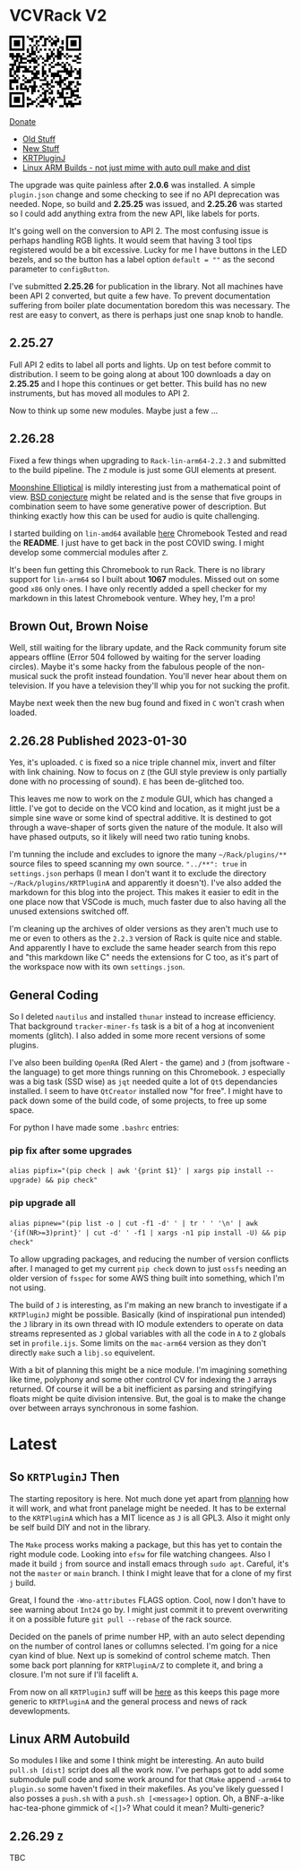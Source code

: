 # VCVRack V2

![Donate](PaypalDonate.png)

[Donate](https://www.paypal.com/donate/?hosted_button_id=Y94P8UE7PYCJY)

* [Old Stuff](index.md)
* [New Stuff](#latest)
* [KRTPluginJ](KRTPluginJ.md)
* [Linux ARM Builds - not just mime with auto pull make and dist](https://drive.google.com/drive/folders/11k81iJwAW_xP3fNGO9ZmNh-XwS2DexbF)

The upgrade was quite painless after **2.0.6** was installed. A simple `plugin.json` change and some checking to see if no API deprecation was needed. Nope, so build and **2.25.25** was issued, and **2.25.26** was started so I could add anything extra from the new API, like labels for ports.

It's going well on the conversion to API 2. The most confusing issue is perhaps handling RGB lights. It would seem that having 3 tool tips registered would be a bit excessive. Lucky for me I have buttons in the LED bezels, and so the button has a label option `default = ""` as the second parameter to `configButton`.

I've submitted **2.25.26** for publication in the library. Not all machines have been API 2 converted, but quite a few have. To prevent documentation suffering from boiler plate documentation boredom this was necessary. The rest are easy to convert, as there is perhaps just one snap knob to handle.

## 2.25.27
Full API 2 edits to label all ports and lights. Up on test before commit to distribution. I seem to be going along at about 100 downloads a day on **2.25.25** and I hope this continues or get better. This build has no new instruments, but has moved all modules to API 2.

Now to think up some new modules. Maybe just a few ...

## 2.26.28
Fixed a few things when upgrading to `Rack-lin-arm64-2.2.3` and submitted to the build pipeline. The `Z` module is just some GUI elements at present.

[Moonshine Elliptical](https://github.com/jackokring/KRTPluginA/blob/master/Z%20Moonshine%20Elliptical.pdf) is mildly interesting just from a mathematical point of view. [BSD conjecture](https://en.wikipedia.org/wiki/Birch_and_Swinnerton-Dyer_conjecture) might be related and is the sense that five groups in combination seem to have some generative power of description. But thinking exactly how this can be used for audio is quite challenging.

I started building on `lin-amd64` available [here](https://drive.google.com/drive/folders/11k81iJwAW_xP3fNGO9ZmNh-XwS2DexbF) Chromebook Tested and read the **README**. I just have to get back in the post COVID swing. I might develop some commercial modules after `Z`.

It's been fun getting this Chromebook to run Rack. There is no library support for `lin-arm64` so I built about **1067** modules. Missed out on some good `x86` only ones. I have only recently added a spell checker for my markdown in this latest Chromebook venture. Whey hey, I'm a pro!

## Brown Out, Brown Noise
Well, still waiting for the library update, and the Rack community forum site appears offline (Error 504 followed by waiting for the server loading circles). Maybe it's some hacky from the fabulous people of the non-musical suck the profit instead foundation. You'll never hear about them on television. If you have a television they'll whip you for not sucking the profit.

Maybe next week then the new bug found and fixed in `C` won't crash when loaded.

## 2.26.28 Published 2023-01-30
Yes, it's uploaded. `C` is fixed so a nice triple channel mix, invert and filter with link chaining. Now to focus on `Z` (the GUI style preview is only partially done with no processing of sound). `E` has been de-glitched too.

This leaves me now to work on the `Z` module GUI, which has changed a little. I've got to decide on the VCO kind and location, as it might just be a simple sine wave or some kind of spectral additive. It is destined to got through a wave-shaper of sorts given the nature of the module. It also will have phased outputs, so it likely will need two ratio tuning knobs.

I'm tunning the include and excludes to ignore the many `~/Rack/plugins/**` source files to speed scanning my own source. `"../**": true` in `settings.json` perhaps (I mean I don't want it to exclude the directory `~/Rack/plugins/KRTPluginA` and apparently it doesn't). I've also added the markdown for this blog into the project. This makes it easier to edit in the one place now that VSCode is much, much faster due to also having all the unused extensions switched off.

I'm cleaning up the archives of older versions as they aren't much use to me or even to others as the `2.2.3` version of Rack is quite nice and stable. And apparently I have to exclude the same header search from this repo and "this markdown like C" needs the extensions for C too, as it's part of the workspace now with its own `settings.json`.

## General Coding
So I deleted `nautilus` and installed `thunar` instead to increase efficiency. That background `tracker-miner-fs` task is a bit of a hog at inconvenient moments (glitch). I also added in some more recent versions of some plugins.

I've also been building `OpenRA` (Red Alert - the game) and `J` (from jsoftware - the language) to get more things running on this Chromebook. `J` especially was a big task (SSD wise) as `jqt` needed quite a lot of `Qt5` dependancies installed. I seem to have `QtCreator` installed now "for free". I might have to pack down some of the build code, of some projects, to free up some space.

For python I have made some `.bashrc` entries:

### pip fix after some upgrades
`alias pipfix="(pip check | awk '{print $1}' | xargs pip install --upgrade) && pip check"`

### pip upgrade all
`alias pipnew="(pip list -o | cut -f1 -d' ' | tr ' ' '\n' | awk '{if(NR>=3)print}' | cut -d' ' -f1 | xargs -n1 pip install -U) && pip check"`
 
To allow upgrading packages, and reducing the number of version conflicts after. I managed to get my current `pip check` down to just `ossfs` needing an older version of `fsspec` for some AWS thing built into something, which I'm not using.

The build of `J` is interesting, as I'm making an new branch to investigate if a `KRTPluginJ` might be possible. Basically (kind of inspirational pun intended) the `J` library in its own thread with IO module extenders to operate on data streams represented as `J` global variables with all the code in `A` to `Z` globals set in `profile.ijs`. Some limits on the `mac-arm64` version as they don't directly `make` such a `libj.so` equivelent.

With a bit of planning this might be a nice module. I'm imagining something like time, polyphony and some other control CV for indexing the `J` arrays returned. Of course it will be a bit inefficient as parsing and stringifying floats might be quite division intensive. But, the goal is to make the change over between arrays synchronous in some fashion.

# Latest

## So `KRTPluginJ` Then

The starting repository is here. Not much done yet apart from [planning](https://github.com/jackokring/jqt-chromebook-arm/blob/libj-wrapper/README.md) how it will work, and what front panelage might be needed. It has to be external to the `KRTPluginA` which has a MIT licence as `J` is all GPL3. Also it might only be self build DIY and not in the library.

The `Make` process works making a package, but this has yet to contain the right module code. Looking into `efsw` for file watching changees. Also I made it build `j` from source and install emacs through `sudo apt`. Careful, it's not the `master` or `main` branch. I think I might leave that for a clone of my first `j` build.

Great, I found the `-Wno-attributes` FLAGS option. Cool, now I don't have to see warning about `Int24` go by. I might just commit it to prevent overwriting it on a possible future `git pull --rebase` of the rack source.

Decided on the panels of prime number HP, with an auto select depending on the number of control lanes or collumns selected. I'm going for a nice cyan kind of blue. Next up is somekind of control scheme match. Then some back port planning for `KRTPluginA/Z` to complete it, and bring a closure. I'm not sure if I'll facelift `A`.

From now on all `KRTPluginJ` suff will be [here](KRTPluginJ.md) as this keeps this page more generic to `KRTPluginA` and the general process and news of rack devewlopments.

## Linux ARM Autobuild

So modules I like and some I think might be interesting. An auto build `pull.sh [dist]` script does all the work now. I've perhaps got to add some submodule pull code and some work around for that `CMake` append `-arm64` to `plugin.so` some haven't fixed in their makefiles. As you've likely guessed I also posses a `push.sh` with a `push.sh [<message>]` option. Oh, a BNF-a-like hac-tea-phone gimmick of `<[]>`? What could it mean? Multi-generic? 

## 2.26.29 `Z`
TBC
